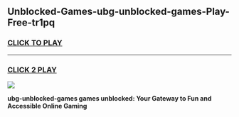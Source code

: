 
## Unblocked-Games-ubg-unblocked-games-Play-Free-tr1pq
<h3>
<a href="https://premium76.site?title=ubg-unblocked-games&ref=10A">CLICK TO PLAY</a></h3>
<hr>

<h3>
<a href="https://premium76.site?title=ubg-unblocked-games&ref=10A">CLICK 2 PLAY</a>
  
</h3>

<a href="https://premium76.site?title=ubg-unblocked-games&ref=10A"><img src="https://clearcache.store/games.png"></a>


**ubg-unblocked-games games unblocked: Your Gateway to Fun and Accessible Online Gaming**
